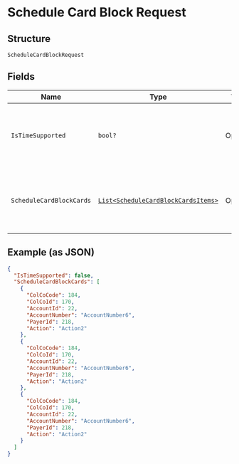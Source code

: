
# Schedule Card Block Request

## Structure

`ScheduleCardBlockRequest`

## Fields

| Name | Type | Tags | Description |
|  --- | --- | --- | --- |
| `IsTimeSupported` | `bool?` | Optional | Default: False<br>True – It supports both date & time.<br>False – It supports only date. Time will be ignored if it is provided in the request. |
| `ScheduleCardBlockCards` | [`List<ScheduleCardBlockCardsItems>`](../../doc/models/schedule-card-block-cards-items.md) | Optional | List of ScheduleCardBlockCard entity. Each card in the list will be scheduled for Block or Unblock. The details of the entity are given below. |

## Example (as JSON)

```json
{
  "IsTimeSupported": false,
  "ScheduleCardBlockCards": [
    {
      "ColCoCode": 184,
      "ColCoId": 170,
      "AccountId": 22,
      "AccountNumber": "AccountNumber6",
      "PayerId": 218,
      "Action": "Action2"
    },
    {
      "ColCoCode": 184,
      "ColCoId": 170,
      "AccountId": 22,
      "AccountNumber": "AccountNumber6",
      "PayerId": 218,
      "Action": "Action2"
    },
    {
      "ColCoCode": 184,
      "ColCoId": 170,
      "AccountId": 22,
      "AccountNumber": "AccountNumber6",
      "PayerId": 218,
      "Action": "Action2"
    }
  ]
}
```

